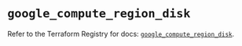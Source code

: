 # `google_compute_region_disk`

Refer to the Terraform Registry for docs: [`google_compute_region_disk`](https://registry.terraform.io/providers/hashicorp/google/5.11.0/docs/resources/compute_region_disk).
